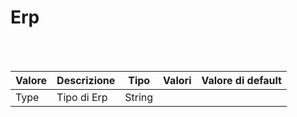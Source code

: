 # Erp

<br><br>

| Valore | Descrizione | Tipo | Valori | Valore di default |
| --- | --- | --- | --- | --- |
| Type | Tipo di Erp | String | <ul> </ul>|  |

